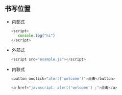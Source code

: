 ## 书写位置

- 内部式

```JavaScript
   <script>
      console.log("hi")
   </script>
```

- 外部式

```JavaScript
   <script src="example.js"></script>
```

- 内联式

```JavaScript
   <button onclick="alert('welcome')">点击</button>

   <a href="javascript: alert('welcome') ;">点击</a>
```
<!-- 我的 -->
